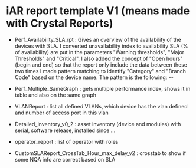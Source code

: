 # iAR report template V1 (means made with Crystal Reports)

- Perf_Availability_SLA.rpt : Gives an overview of the availability of the devices with SLA. 
		I converted unavailability index to availability
		SLA (% of availability) are put in the parameters "Warning thresholds", "Major Thresholds" and "Critical".
		I also added the concept of "Open hours" (begin and end) so that the report only include the data between these two times
		I made pattern matching to identify "Category" and "Branch Code" based on the device name. The pattern is the following: <Category Name>-<Device Name>-<Branch Code>

- Perf_Multiple_SameGraph : gets multiple performance index, shows it in table and also on the same graph

- VLANReport : list all defined VLANs, which device has the vlan defined and number of access port in this vlan

- Detailed_inventory_v0_2 : asset inventory (device and modules) with serial, software release, installed since ...

- operator_report : list of operator with roles

- CustomSLAReport_CrossTab_Hour_max_delay_v2 : crosstab to show if some NQA info are correct based on SLA
		
		
